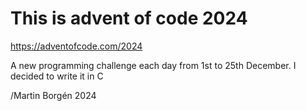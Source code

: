 # This is advent of code 2024

https://adventofcode.com/2024

A new programming challenge each day from 1st to 25th December. 
I decided to write it in C

/Martin Borgén 2024
